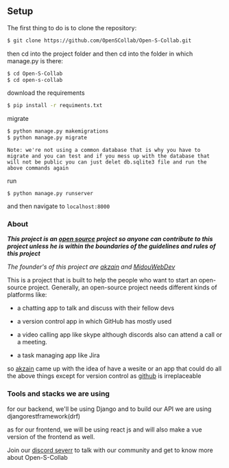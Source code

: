 ## Setup

The first thing to do is to clone the repository:

```sh
$ git clone https://github.com/OpenSCollab/Open-S-Collab.git
```

then cd into the project folder and then cd into the folder in which manage.py is there:

```sh
$ cd Open-S-Collab
$ cd open-s-collab
```

download the requirements

```sh
$ pip install -r requiments.txt
```

migrate

```sh
$ python manage.py makemigrations
$ python manage.py migrate
```

`Note: we're not using a common database that is why you have to migrate and you can test and if you mess up with the database that will not be public you can just delet db.sqlite3 file and run the above commands again `

run

```
$ python manage.py runserver
```

and then navigate to `localhost:8000`

### About

**_This project is an [open source](https://opensource.com/resources/what-open-source) project so anyone can contribute to this project unless he is within the boundaries of the guidelines and rules of this project_**

_The founder's of this project are [akzain](https://github.com/akzain) and [MidouWebDev](https://github.com/midouwebdev)_

This is a project that is built to help the people who want to start an open-source project. Generally, an open-source project needs different kinds of platforms like:

-   a chatting app to talk and discuss with their fellow devs
-   a version control app in which GitHub has mostly used
-   a video calling app like skype although discords also can attend a call or a meeting.

-   a task managing app like Jira

so [akzain](https://github.com/akzain) came up with the idea of have a wesite or an app that could do all the above things except for version control as [github](https://github.com) is irreplaceable

### Tools and stacks we are using

for our backend, we'll be using Django and to build our API we are using djangorestframework(drf)

as for our frontend, we will be using react js and will also make a vue version of the frontend as well.


Join our [discord severr](https://discord.gg/us9mHJ7K) to talk with our community and get to know more about Open-S-Collab
